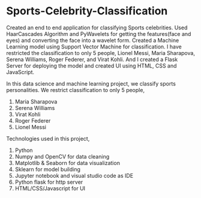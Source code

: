 # Sports-Celebrity-Classification
Created an end to end application for classifying Sports celebrities. 
Used HaarCascades Algorithm and PyWavelets for getting the features(face and eyes) and converting the face into a wavelet form.
Created a Machine Learning model using Support Vector Machine for classification. 
I have restricted the classification to only 5 people, Lionel Messi, Maria Sharapova, Serena Williams, Roger Federer, and Virat Kohli. 
And I created a Flask Server for deploying the model and created UI using HTML, CSS and JavaScript.

In this data science and machine learning project, we classify sports personalities. We restrict classification to only 5 people,
1. Maria Sharapova
2. Serena Williams
3. Virat Kohli
4. Roger Federer
5. Lionel Messi

Technologies used in this project,
1. Python
2. Numpy and OpenCV for data cleaning
3. Matplotlib & Seaborn for data visualization
4. Sklearn for model building
5. Jupyter notebook and visual studio code as IDE
6. Python flask for http server
7. HTML/CSS/Javascript for UI
